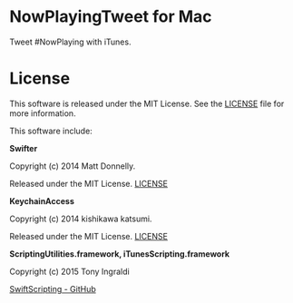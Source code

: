 # NowPlayingTweet for Mac
Tweet #NowPlaying with iTunes.

# License
This software is released under the MIT License. See the [LICENSE](LICENSE) file for more information.

This software include:

**Swifter**

Copyright (c) 2014 Matt Donnelly.

Released under the MIT License. [LICENSE](https://raw.githubusercontent.com/kPherox/Swifter//master/LICENSE)


**KeychainAccess**

Copyright (c) 2014 kishikawa katsumi.

Released under the MIT License. [LICENSE](https://raw.githubusercontent.com/kishikawakatsumi/KeychainAccess/master/LICENSE)


**ScriptingUtilities.framework, iTunesScripting.framework**

Copyright (c) 2015 Tony Ingraldi

[SwiftScripting - GitHub](https://github.com/tingraldi/SwiftScripting)

